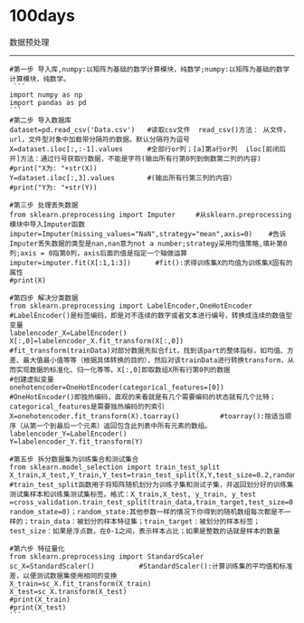100days
===========
数据预处理
___________
    #第一步 导入库,numpy:以矩阵为基础的数学计算模块，纯数学;numpy:以矩阵为基础的数学计算模块，纯数学。
     ```
    import numpy as np          
    import pandas as pd 
    ```     
    #第二步 导入数据库  
    dataset=pd.read_csv('Data.csv')   #读取csv文件  read_csv()方法： 从文件，url，文件型对象中加载带分隔符的数据。默认分隔符为逗号  
    X=dataset.iloc[:,:-1].values      #全部行or列；[a]第a行or列  iloc[前闭后开]方法：通过行号获取行数据，不能是字符(输出所有行第0列到倒数第二列的内容)
    #print("X为: "+str(X))
    Y=dataset.iloc[:,3].values        #(输出所有行第三列的内容）
    #print("Y为: "+str(Y))

    #第三步 处理丢失数据
    from sklearn.preprocessing import Imputer     #从sklearn.preprocessing模块中导入Imputer函数
    imputer=Imputer(missing_values="NaN",strategy="mean",axis=0)    #告诉Imputer丢失数据的类型是nan,nan意为not a number;strategy采用均值策略,填补第0列;axis = 0指第0列，axis后面的值是指定一个轴做运算
    imputer=imputer.fit(X[:1,1:3])      #fit():求得训练集X的均值为训练集X固有的属性
    #print(X)

    #第四步 解决分类数据
    from sklearn.preprocessing import LabelEncoder,OneHotEncoder       #LabelEncoder()是标签编码，即是对不连续的数字或者文本进行编号，转换成连续的数值型变量
    labelencoder_X=LabelEncoder()
    X[:,0]=labelencoder_X.fit_transform(X[:,0])          #fit_transform(trainData)对部分数据先拟合fit，找到该part的整体指标，如均值、方差、最大值最小值等等（根据具体转换的目的），然后对该trainData进行转换transform，从而实现数据的标准化、归一化等等。X[:,0]即取数组X所有行第0列的数据
    #创建虚拟变量
    onehotencoder=OneHotEncoder(categorical_features=[0])       #OneHotEncoder()即独热编码，直观的来看就是有几个需要编码的状态就有几个比特；categorical_features是需要独热编码的列索引
    X=onehotencoder.fit_transform(X).toarray()          #toarray():按适当顺序（从第一个到最后一个元素）返回包含此列表中所有元素的数组。
    labelencoder_Y=LabelEncoder()
    Y=labelencoder_Y.fit_transform(Y)

    #第五步 拆分数据集为训练集合和测试集合
    from sklearn.model_selection import train_test_split
    X_train,X_test,Y_train,Y_test=train_test_split(X,Y,test_size=0.2,random_state=0)     #train_test_split函数用于将矩阵随机划分为训练子集和测试子集，并返回划分好的训练集测试集样本和训练集测试集标签。格式：X_train,X_test, y_train, y_test =cross_validation.train_test_split(train_data,train_target,test_size=0.3, random_state=0)；random_state:其他参数一样的情况下你得到的随机数组每次都是不一样的；train_data：被划分的样本特征集；train_target：被划分的样本标签；test_size：如果是浮点数，在0-1之间，表示样本占比；如果是整数的话就是样本的数量

    #第六步 特征量化
    from sklearn.preprocessing import StandardScaler
    sc_X=StandardScaler()           #StandardScaler():计算训练集的平均值和标准差，以便测试数据集使用相同的变换
    X_train=sc_X.fit_transform(X_train)
    X_test=sc_X.transform(X_test)
    #print(X_train)
    #print(X_test)
    ```
